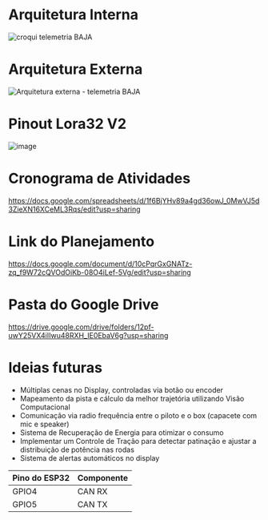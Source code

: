 # Arquitetura Interna

![croqui telemetria BAJA](https://github.com/user-attachments/assets/cad6ea5b-cae7-4df8-ae72-bb1294c1feb5)

# Arquitetura Externa
![Arquitetura externa - telemetria BAJA](https://github.com/user-attachments/assets/bad7541f-d757-440a-9046-76423acb5b15)

# Pinout Lora32 V2
![image](https://github.com/user-attachments/assets/a2757a7a-5f3b-4c13-9c52-783dc83b022d)

# Cronograma de Atividades
https://docs.google.com/spreadsheets/d/1f6BjYHv89a4gd36owJ_0MwVJ5d3ZieXN16XCeML3Rqs/edit?usp=sharing

# Link do Planejamento
https://docs.google.com/document/d/10cPqrGxGNATz-zq_f9W72cQVOdOiKb-08O4iLef-5Vg/edit?usp=sharing

# Pasta do Google Drive
https://drive.google.com/drive/folders/12pf-uwY25VX4iIIwu48RXH_IE0EbaV6g?usp=sharing

# Ideias futuras
- Múltiplas cenas no Display, controladas via botão ou encoder
- Mapeamento da pista e cálculo da melhor trajetória utilizando Visão Computacional
- Comunicação via radio frequência entre o piloto e o box (capacete com mic e speaker)
- Sistema de Recuperação de Energia para otimizar o consumo
- Implementar um Controle de Tração para detectar patinação e ajustar a distribuição de potência nas rodas
- Sistema de alertas automáticos no display
  
| Pino do ESP32  | Componente |
| ------------- | ------------- |
| GPIO4  | CAN RX  |
| GPIO5  | CAN TX  |
